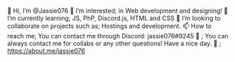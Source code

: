 👋 Hi, I’m @Jassie076
👀 I’m interested; in Web development and designing!
🌱 I’m currently learning; JS, PhP, Discord.js, HTML and CSS
💞️ I’m looking to collaborate on projects such as; Hostings and development.
📫 How to reach me; You can contact me through Discord: jassie076#9245
🐣 ; You can always contact me for collabs or any other questions! Have a nice day.
📌 ; https://about.me/jassie076
